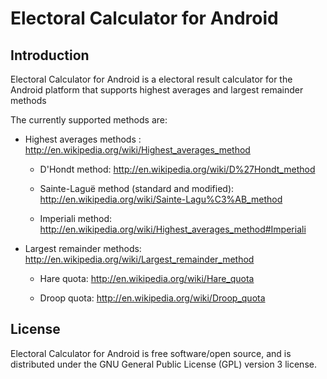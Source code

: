 Electoral Calculator for Android
================================

Introduction
------------

Electoral Calculator for Android is a electoral result calculator for the Android platform that supports highest averages and largest remainder methods

The currently supported methods are:

* Highest averages methods : http://en.wikipedia.org/wiki/Highest_averages_method

     * D'Hondt method: http://en.wikipedia.org/wiki/D%27Hondt_method

     * Sainte-Laguë method (standard and modified): http://en.wikipedia.org/wiki/Sainte-Lagu%C3%AB_method

     * Imperiali method: http://en.wikipedia.org/wiki/Highest_averages_method#Imperiali

* Largest remainder methods: http://en.wikipedia.org/wiki/Largest_remainder_method

     * Hare quota: http://en.wikipedia.org/wiki/Hare_quota

     * Droop quota: http://en.wikipedia.org/wiki/Droop_quota

License
-------

Electoral Calculator for Android is free software/open source, and is distributed under the GNU General Public License (GPL) version 3 license.
